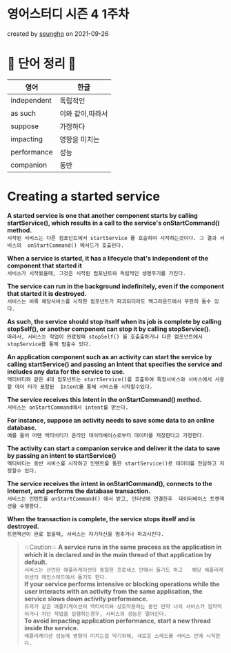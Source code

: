 # 영어스터디 시즌 4 1주차

created by [seungho](https://github.com/devaspirant0510) on 2021-09-26

# 📗 단어 정리 📘

|영어|한글|
|---|---|
|independent|독립적인|
|as such|이와 같이,따라서|
|suppose|가정하다|
|impacting|영항을 미치는|
|performance|성능|
|companion|동반|

# Creating a started service
__A started service is one that another component starts by calling startService(),
which results in a call to the service's onStartCommand() method.__  
`시작된 서비스는 다른 컴포넌트에서 startService 를 호출하여 시작하는것이다. 그 결과 서비스의 
onStartCommand() 메서드가 호출된다.`

__When a service is started, it has a lifecycle that's independent of 
the component that started it__  
`서비스가 시작됬을때, 그것은 시작된 컴포넌트와 독립적인 생명주기를 가진다.`

__The service can run in the background indefinitely, even if the component 
that started it is destroyed.__  
`서비스는 비록 해당서비스를 시작한 컴포넌트가 파괴되더라도 백그라운드에서 무한히 돌수 있다. `

__As such, the service should stop itself when its job is complete by 
calling stopSelf(), or another component can stop it by calling stopService().__  
`따라서, 서비스는 작업이 완료됬때 stopSelf() 를 호출출하거나 다른 컴포넌트에서 stopService를 통해
멈출수 있다.`

__An application component such as an activity can start the service by calling 
startService() and passing an Intent that specifies the service and includes 
any data for the service to use.__    
`액티비티와 같은 4대 컴포넌트는 startService()를 호출하여 특정서비스와 서비스에서 사용할 데이
터가 포함된  Intent를 통해 서비스를 시작할수있다.`

__The service receives this Intent in the onStartCommand() method.__  
`서비스는 onStartCommand에서 intent를 받는다.`

__For instance, suppose an activity needs to save some data to an online database.__  
`예를 들어 어땐 액티비티가 온라인 데이터베이스로부터 데이터를 저장한다고 가정한다. `

__The activity can start a companion service and deliver it the data 
to save by passing an intent to startService()__  
`액티비티는 동반 서비스를 시작하고 인텐트를 통한 startService()로 데이터를 전달하고 저장할수 있다.   `

__The service receives the intent in onStartCommand(), connects 
to the Internet, and performs the database transaction.__  
`서비스는 인텐트를 onStartCommand() 에서 받고, 인터넷에 연결한후 
데이터베이스 트랜잭션을 수행한다.`

__When the transaction is complete, the service stops itself and 
is destroyed.__  
`트랜잭션이 완료 됬을때, 서비스는 자기자신을 멈추거나 파괴시킨다.`

> 💥Caution💥
> __A service runs in the same process as the application in which it
> is declared and in the main thread of that application by default.__  
> `서비스는 선언된 애플리케이션의 동일한 프로세스 안에서 돌기도 하고  
> 해당 애플리케이션의 메인스레드에서 돌기도 한다.`  
> __If your service performs intensive or blocking operations while the user interacts with an activity from the
> same application, the service slows down activity performance.__  
> `유저가 같은 애플리케이션의 액티비티와 상호작용하는 동안 만약 너의 서비스가 집약적이거나 차단 작업을 실행하는경우, 서비스의 성능은 떨어진다. `  
> __To avoid impacting application performance, start a new thread inside the service.__  
> `애플리케이션 성능에 영향이 미치는걸 막기위해, 새로운 스레드를 서비스 안에 시작한다.`  

